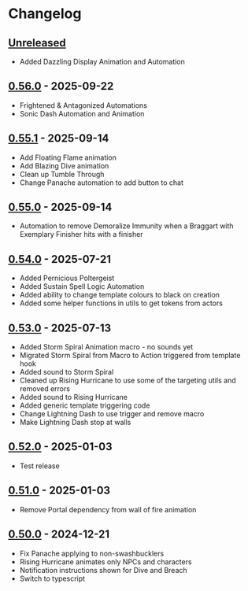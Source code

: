 # Changelog

## [Unreleased]

- Added Dazzling Display Animation and Automation

## [0.56.0] - 2025-09-22

- Frightened & Antagonized Automations
- Sonic Dash Automation and Animation

## [0.55.1] - 2025-09-14

- Add Floating Flame animation
- Add Blazing Dive animation
- Clean up Tumble Through
- Change Panache automation to add button to chat

## [0.55.0] - 2025-09-14

- Automation to remove Demoralize Immunity when a Braggart with Exemplary Finisher hits with a finisher

## [0.54.0] - 2025-07-21

- Added Pernicious Poltergeist
- Added Sustain Spell Logic Automation
- Added ability to change template colours to black on creation
- Added some helper functions in utils to get tokens from actors

## [0.53.0] - 2025-07-13

- Added Storm Spiral Animation macro - no sounds yet
- Migrated Storm Spiral from Macro to Action triggered from template hook
- Added sound to Storm Spiral
- Cleaned up Rising Hurricane to use some of the targeting utils and removed errors
- Added sound to Rising Hurricane
- Added generic template triggering code
- Change Lightning Dash to use trigger and remove macro
- Make Lightning Dash stop at walls

## [0.52.0] - 2025-01-03

- Test release

## [0.51.0] - 2025-01-03

- Remove Portal dependency from wall of fire animation

## [0.50.0] - 2024-12-21

- Fix Panache applying to non-swashbucklers
- Rising Hurricane animates only NPCs and characters
- Notification instructions shown for Dive and Breach
- Switch to typescript

[Unreleased]: https://github.com/olilan1/samioli-module/compare/v0.56.0...HEAD

[0.56.0]: https://github.com/olilan1/samioli-module/compare/v0.55.1...v0.56.0

[0.55.1]: https://github.com/olilan1/samioli-module/compare/v0.55.0...v0.55.1

[0.55.0]: https://github.com/olilan1/samioli-module/compare/v0.54.0...v0.55.0

[0.54.0]: https://github.com/olilan1/samioli-module/compare/v0.53.0...v0.54.0

[0.53.0]: https://github.com/olilan1/samioli-module/compare/v0.52.0...v0.53.0

[0.52.0]: https://github.com/olilan1/samioli-module/compare/v0.51.0...v0.52.0

[0.51.0]: https://github.com/olilan1/samioli-module/compare/v0.50.0...v0.51.0

[0.50.0]: https://github.com/olilan1/samioli-module/releases/tag/v0.50.0
